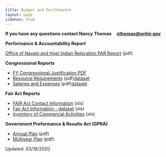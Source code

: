 ```yaml
---
title: Budget and Performance
layout: page
sidenav: true
---
```


**If you have any questions contact Nancy Thomas     [nthomas@onhir.gov](mailto:nthomas@onhir.gov?subject=Budget%20question%20from%20onhir.gov%20link)**

**Performance & Accountability Report**

[Office of Navajo and Hopi Indian Relocation PAR Report]({{site.baseurl}}/assets/documents/budget-and-performance/FY2019_PAR.pdf "PAR Report") (pdf)

**Congressional Reports**

*   [FY Congressional Justification PDF]({{site.baseurl}}/assets/documents/CJ/FY2021-Cong-Budget-Total.pdf "FY2021-Cong-Budget-Total")
*   [Resource Requirements]({{site.baseurl}}/assets/documents/budget-and-performance/Congressional%20Resource%20Requirements.pdf "Resource Requirements pdf") (pdf)[dataset]({{site.baseurl}}/assets/documents/datasets/Congressional_Resource_Requirements.csv "Resources Requirements csv")
*   [Salaries and Expenses]({{site.baseurl}}/assets/documents/budget-and-performance/Congressional%20Salaries%20and%20Expenses.pdf "Salaries and Expenses pdf") (pdf)[dataset]({{site.baseurl}}/assets/documents/datasets/Cong_Salaries_and_Expenses.xlsx "Salaries and Expenses xlsx format")

**Fair Act Reports**

*   [FAIR Act Contact Information]({{site.baseurl}}/assets/documents/budget-and-performance/Fair%20Act%20contact%20info.xls "Fair Act contact info") (xls)
*   [Fair Act Information - dataset]({{site.baseurl}}/assets/documents/datasets/FAIR_Act_summary_figures.xls "Fair Act Information - dataset xls") (xls)
*   [Inventory of Commercial Activities]({{site.baseurl}}/assets/documents/budget-and-performance/FAIR%20Act%20summary%20figures.xls "Inventjory of Commercial Activities") (xls)

**Government Preformance & Results Act (GPRA)**

*   [Annual Plan]({{site.baseurl}}/assets/documents/budget-and-performance/GPRA%20Annual%20Plan.pdf "Annual Plan") (pdf)
*   [Multiyear Plan]({{site.baseurl}}/assets/documents/budget-and-performance/GPRA%20Multiyear.pdf "Multiyear Plan") (pdf)

Updated: 03/18/2020
